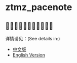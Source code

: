 # ztmz_pacenote


## 🎉🎉🎉🎉🎉🎉🎉🎉🎉🎉🎉
详情请见：(See details in:)
- [中文版](README.zh.md)
- [English Version](README.en.md)
